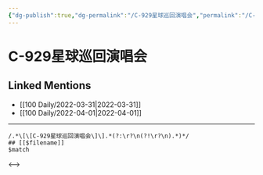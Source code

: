 ```yaml
---
{"dg-publish":true,"dg-permalink":"/C-929星球巡回演唱会","permalink":"/C-929星球巡回演唱会/"}
---
```


# C-929星球巡回演唱会

## Linked Mentions
- [[100 Daily/2022-03-31\|2022-03-31]]
- [[100 Daily/2022-04-01\|2022-04-01]]


---

```expander
/.*\[\[C-929星球巡回演唱会\]\].*(?:\r?\n(?!\r?\n).*)*/
## [[$filename]]
$match
```

<-->
